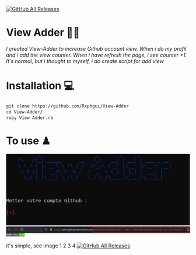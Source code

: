 [![GitHub All Releases](https://img.shields.io/badge/-Download-blue)](https://github.com/RxphGui/View-Adder)
# View Adder 👨‍💻 

*I created View-Adder to increase Github account view. When i do my profil and i add the view counter.
When i have refresh the page, i see counter +1. It's normal, but i thought to myself, i do create script for add view*

# Installation 💻

```
git clone https://github.com/Rxphgui/View-Adder
cd View-Adder/
ruby View Adder.rb
```
# To use ♟ 
![](./2.png)
![](./4.png)
it's simple, see image 1 2 3 4
[![GitHub All Releases](https://img.shields.io/github/downloads/horsicq/XOpcodeCalc/total.svg)](https://github.com/RxphGui/View-Adder)
